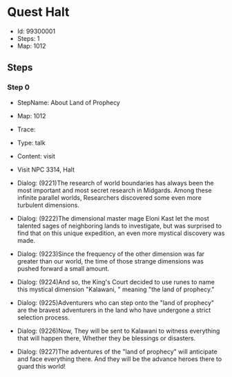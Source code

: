 # Quest Halt

- Id: 99300001
- Steps: 1
- Map: 1012

## Steps

### Step 0
- StepName:  About Land of Prophecy
- Map:  1012
- Trace:  
- Type:  talk
- Content:  visit
- Visit NPC 3314, Halt

- Dialog: (9221)The research of world boundaries has always been the most important and most secret research in Midgards. Among these infinite parallel worlds, Researchers discovered some even more turbulent dimensions.
- Dialog: (9222)The dimensional master mage Eloni Kast let the most talented sages of neighboring lands to investigate, but was surprised to find that on this unique expedition, an even more mystical discovery was made.
- Dialog: (9223)Since the frequency of the other dimension was far greater than our world, the time of those strange dimensions was pushed forward a small amount.
- Dialog: (9224)And so, the King's Court decided to use runes to name this mystical dimension "Kalawani, " meaning "the land of prophecy." 
- Dialog: (9225)Adventurers who can step onto the "land of prophecy" are the bravest adventurers in the land who have undergone a strict selection process.
- Dialog: (9226)Now, They will be sent to Kalawani to witness everything that will happen there, Whether they be blessings or disasters.
- Dialog: (9227)The adventures of the "land of prophecy" will anticipate and face everything there. And they will be the advance heroes there to guard this world!


